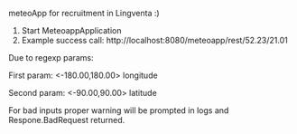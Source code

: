 meteoApp for recruitment in Lingventa :)

1. Start MeteoappApplication
2. Example success call:
http://localhost:8080/meteoapp/rest/52.23/21.01

Due to regexp params:

First param: <-180.00,180.00> longitude

Second param: <-90.00,90.00> latitude

For bad inputs proper warning will be prompted in logs and Respone.BadRequest returned.
